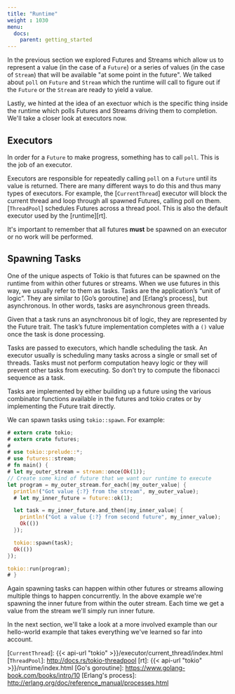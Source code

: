 ```yaml
---
title: "Runtime"
weight : 1030
menu:
  docs:
    parent: getting_started
---
```


In the previous section we explored Futures and Streams which allow us to represent
a value (in the case of a `Future`) or a series of values (in the case of `Stream`)
that will be available "at some point in the future". We talked about `poll` on `Future`
and `Stream` which the runtime will call to figure out if the `Future` or the
`Stream` are ready to yield a value.

Lastly, we hinted at the idea of an exectuor which is the specific thing inside the
runtime which polls Futures and Streams driving them to completion. We'll take a
closer look at executors now.

## Executors

In order for a `Future` to make progress, something has to call `poll`. This is the
job of an executor.

Executors are responsible for repeatedly calling `poll` on a `Future` until its value
is returned. There are many different ways to do this and thus many types of executors.
For example, the [`CurrentThread`] executor will block the current thread and loop
through all spawned Futures, calling poll on them. [`ThreadPool`] schedules Futures
across a thread pool. This is also the default executor used by the [runtime][rt].

It's important to remember that all futures **must** be spawned on an executor or no
work will be performed.

## Spawning Tasks

One of the unique aspects of Tokio is that futures can be spawned on the runtime from
within other futures or streams. When we use futures in this way, we usually refer to
them as tasks. Tasks are the application’s “unit of logic”. They are similar to [Go’s
goroutine] and [Erlang’s process], but asynchronous. In other words, tasks are
asynchronous green threads.

Given that a task runs an asynchronous bit of logic, they are represented by the Future
trait. The task’s future implementation completes with a `()` value once the task is
done processing.

Tasks are passed to executors, which handle scheduling the task. An executor usually
is scheduling many tasks across a single or small set of threads. Tasks must not
perform computation heavy logic or they will prevent other tasks from executing. So
don’t try to compute the fibonacci sequence as a task.

Tasks are implemented by either building up a future using the various combinator
functions available in the futures and tokio crates or by implementing the Future
trait directly.

We can spawn tasks using `tokio::spawn`. For example:

```rust
# extern crate tokio;
# extern crate futures;
#
# use tokio::prelude::*;
# use futures::stream;
# fn main() {
# let my_outer_stream = stream::once(Ok(1));
// Create some kind of future that we want our runtime to execute
let program = my_outer_stream.for_each(|my_outer_value| {
  println!("Got value {:?} from the stream", my_outer_value);
  # let my_inner_future = future::ok(1);

  let task = my_inner_future.and_then(|my_inner_value| {
    println!("Got a value {:?} from second future", my_inner_value);
    Ok(())
  });

  tokio::spawn(task);
  Ok(())
});

tokio::run(program);
# }
```

Again spawning tasks can happen within other futures or streams allowing multiple
things to happen concurrently. In the above example we're spawning the inner future
from within the outer stream. Each time we get a value from the stream we'll simply
run inner future.

In the next section, we'll take a look at a more involved example than our hello-world
example that takes everything we've learned so far into account.

[`CurrentThread`]: {{< api-url "tokio" >}}/executor/current_thread/index.html
[`ThreadPool`]: http://docs.rs/tokio-threadpool
[rt]: {{< api-url "tokio" >}}/runtime/index.html
[Go's goroutine]: https://www.golang-book.com/books/intro/10
[Erlang's process]: http://erlang.org/doc/reference_manual/processes.html
